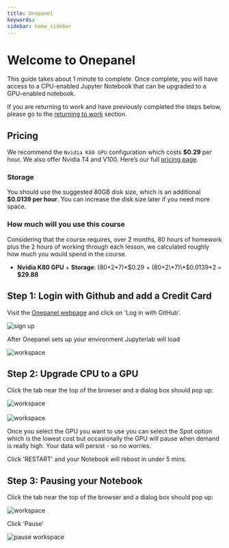 ```yaml
---
title: Onepanel
keywords:
sidebar: home_sidebar
---
```


# Welcome to Onepanel


This guide takes about 1 minute to complete. Once complete, you will have access to a CPU-enabled Jupyter Notebook that can be upgraded to a GPU-enabled notebook.

If you are returning to work and have previously completed the steps below, please go to the [returning to work](https://course.fast.ai/update_onepanel.html) section.

## Pricing

We recommend the `Nvidia K80 GPU` configuration which costs **$0.29** per hour.  We also offer Nvidia T4 and V100.  Here’s our full [pricing page](https://www.onepanel.io/fastai-pricing).

### Storage
You should use the suggested 80GB disk size, which is an additional **$0.0139 per hour**. You can increase the disk size later if you need more space.

### How much will you use this course
Considering that the course requires, over 2 months, 80 hours of homework plus the 2 hours of working through each lesson, we calculated roughly how much you would spend in the course.

- **Nvidia K80 GPU** + **Storage**: (80+2\*7)\*$0.29 + (80+2\*7)\*$0.0139\*2 = **$29.88**


## Step 1: Login with Github and add a Credit Card

Visit the [Onepanel webpage](https://c.onepanel.io/quickstart?project=onepanel-demo/fastai&workspace=jupyterlab&page=fastai) and click on 'Log in with GitHub'.


<img alt="sign up" src="/images/onepanel/signup.png" class="screenshot">


After Onepanel sets up your environment Jupyterlab will load

<img alt="workspace" src="/images/onepanel/workspace.png" class="screenshot">

## Step 2:  Upgrade CPU to a GPU

Click the tab near the top of the browser and a dialog box should pop up:

<img alt="workspace" src="/images/onepanel/upgrade_workspace_1.png" class="screenshot">

<br/>
<br/>

<img alt="workspace" src="/images/onepanel/upgrade_workspace_2.png" class="screenshot">

Once you select the GPU you want to use you can select the Spot option which is the lowest cost but occasionally the GPU will pause when demand is really high.  Your data will persist - so no worries.

Click 'RESTART' and your Notebook will reboot in under 5 mins.


## Step 3: Pausing your Notebook

Click the tab near the top of the browser and a dialog box should pop up:

<img alt="workspace" src="/images/onepanel/upgrade_workspace_1.png" class="screenshot">

Click 'Pause'

<img alt="pause workspace" src="/images/onepanel/workspace_pause.png" class="screenshot">
